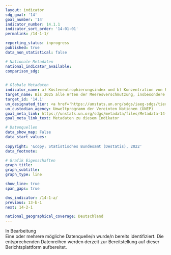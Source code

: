 ```yaml
---
layout: indicator    
sdg_goal: '14'    
goal_number: '14'    
indicator_number: 14.1.1    
indicator_sort_order: '14-01-01'    
permalink: /14-1-1/    

reporting_status: inprogress    
published: true    
data_non_statistical: false    

# Nationale Metadaten    
national_indicator_available:     
comparison_sdg:     
    

# Globale Metadaten    
indicator_name: a) Küsteneutrophierungsindex und b) Konzentration von Plastikmüll    
target_name: Bis 2025 alle Arten der Meeresverschmutzung, insbesondere durch vom Lande ausgehende Tätigkeiten und namentlich Meeresmüll und Nährstoffbelastung, verhüten und erheblich verringern    
target_id: '14.1'    
un_designated_tier: <a href='https://unstats.un.org/sdgs/iaeg-sdgs/tier-classification/' title='Klicken Sie hier um weitere Informationen zur UN-Tier-Klassifikation zu erhalten.'  target='_blank'>Tier II</a>    
un_custodian_agency: Umweltprogramm der Vereinten Nationen (UNEP)    
goal_meta_link: https://unstats.un.org/sdgs/metadata/files/Metadata-14-01-01.pdf    
goal_meta_link_text: Metadaten zu diesem Indikator        

# Datenquellen    
data_show_map: False    
data_start_values:     
    
copyright: '&copy; Statistisches Bundesamt (Destatis), 2022'    
data_footnote:     

# Grafik Eigenschaften    
graph_title: 
graph_subtitle:     
graph_type: line    

show_line: true
span_gaps: true    

dns_indicator: /14-1-a/
previous: 13-b-1    
next: 14-2-1    

national_geographical_coverage: Deutschland    
---
```


<span class="status inprogress">In Bearbeitung </span><br>
Eine oder mehrere mögliche Datenquelle/n wurde/n bereits identifiziert. Die entsprechenden Datenreihen werden derzeit zur Bereitstellung auf dieser Berichtsplattform aufbereitet.